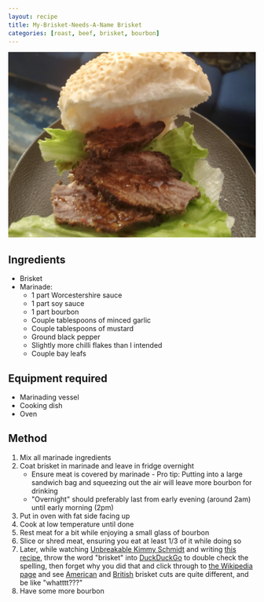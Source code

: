 ```yaml
---
layout: recipe
title: My-Brisket-Needs-A-Name Brisket
categories: [roast, beef, brisket, bourbon]
---
```

![brisket.jpg](brisket.jpg)

## Ingredients

* Brisket
* Marinade:
    * 1 part Worcestershire sauce
    * 1 part soy sauce
    * 1 part bourbon
    * Couple tablespoons of minced garlic
    * Couple tablespoons of mustard
    * Ground black pepper
    * Slightly more chilli flakes than I intended
    * Couple bay leafs

## Equipment required

* Marinading vessel
* Cooking dish
* Oven

## Method

1. Mix all marinade ingredients
2. Coat brisket in marinade and leave in fridge overnight
    * Ensure meat is covered by marinade - Pro tip: Putting into a large sandwich bag and squeezing out the air will leave more bourbon for drinking
    * "Overnight" should preferably last from early evening (around 2am) until early morning (2pm)
3. Put in oven with fat side facing up
4. Cook at low temperature until done
5. Rest meat for a bit while enjoying a small glass of bourbon
6. Slice or shred meat, ensuring you eat at least 1/3 of it while doing so
7. Later, while watching [Unbreakable Kimmy Schmidt](https://www.imdb.com/title/tt3339966/) and writing [this recipe](./brisket.md), throw the word "brisket" into [DuckDuckGo](https://duckduckgo.com/) to double check the spelling, then forget why you did that and click through to [the Wikipedia page](https://en.wikipedia.org/wiki/Brisket) and see [American](https://en.wikipedia.org/wiki/File:BeefCutBrisket.svg) and [British](https://en.wikipedia.org/wiki/File:British_Beef_Cuts.svg) brisket cuts are quite different, and be like "whatttt???"
8. Have some more bourbon
